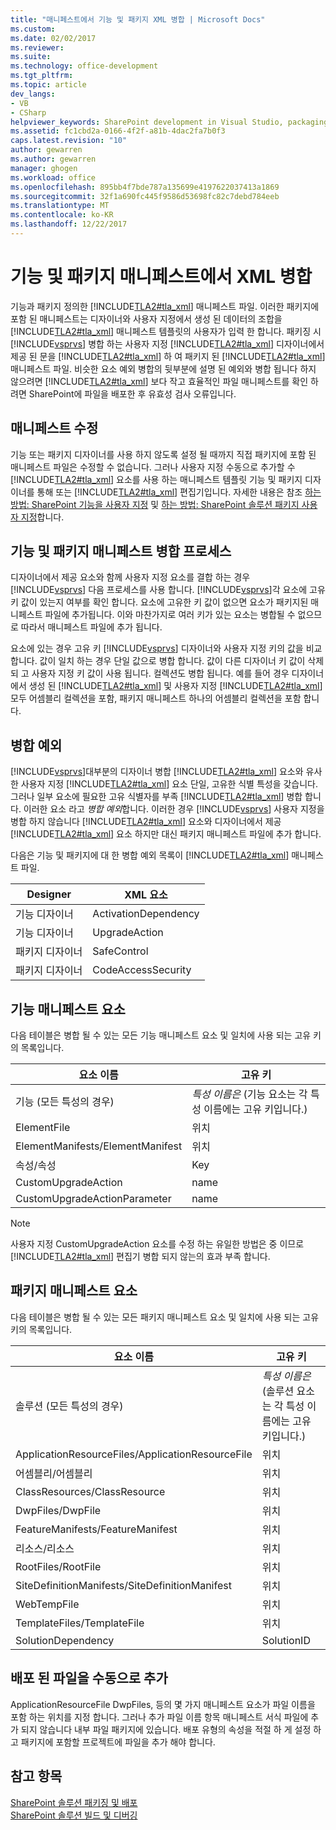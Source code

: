 ```yaml
---
title: "매니페스트에서 기능 및 패키지 XML 병합 | Microsoft Docs"
ms.custom: 
ms.date: 02/02/2017
ms.reviewer: 
ms.suite: 
ms.technology: office-development
ms.tgt_pltfrm: 
ms.topic: article
dev_langs:
- VB
- CSharp
helpviewer_keywords: SharePoint development in Visual Studio, packaging
ms.assetid: fc1cbd2a-0166-4f2f-a81b-4dac2fa7b0f3
caps.latest.revision: "10"
author: gewarren
ms.author: gewarren
manager: ghogen
ms.workload: office
ms.openlocfilehash: 895bb4f7bde787a135699e4197622037413a1869
ms.sourcegitcommit: 32f1a690fc445f9586d53698fc82c7debd784eeb
ms.translationtype: MT
ms.contentlocale: ko-KR
ms.lasthandoff: 12/22/2017
---
```

# <a name="merging-xml-in-feature-and-package-manifests"></a>기능 및 패키지 매니페스트에서 XML 병합
  기능과 패키지 정의한 [!INCLUDE[TLA2#tla_xml](../sharepoint/includes/tla2sharptla-xml-md.md)] 매니페스트 파일. 이러한 패키지에 포함 된 매니페스트는 디자이너와 사용자 지정에서 생성 된 데이터의 조합을 [!INCLUDE[TLA2#tla_xml](../sharepoint/includes/tla2sharptla-xml-md.md)] 매니페스트 템플릿의 사용자가 입력 한 합니다. 패키징 시 [!INCLUDE[vsprvs](../sharepoint/includes/vsprvs-md.md)] 병합 하는 사용자 지정 [!INCLUDE[TLA2#tla_xml](../sharepoint/includes/tla2sharptla-xml-md.md)] 디자이너에서 제공 된 문을 [!INCLUDE[TLA2#tla_xml](../sharepoint/includes/tla2sharptla-xml-md.md)] 하 여 패키지 된 [!INCLUDE[TLA2#tla_xml](../sharepoint/includes/tla2sharptla-xml-md.md)] 매니페스트 파일. 비슷한 요소 예외 병합의 뒷부분에 설명 된 예외와 병합 됩니다 하지 않으려면 [!INCLUDE[TLA2#tla_xml](../sharepoint/includes/tla2sharptla-xml-md.md)] 보다 작고 효율적인 파일 매니페스트를 확인 하려면 SharePoint에 파일을 배포한 후 유효성 검사 오류입니다.  
  
## <a name="modifying-the-manifests"></a>매니페스트 수정  
 기능 또는 패키지 디자이너를 사용 하지 않도록 설정 될 때까지 직접 패키지에 포함 된 매니페스트 파일은 수정할 수 없습니다. 그러나 사용자 지정 수동으로 추가할 수 [!INCLUDE[TLA2#tla_xml](../sharepoint/includes/tla2sharptla-xml-md.md)] 요소를 사용 하는 매니페스트 템플릿 기능 및 패키지 디자이너를 통해 또는 [!INCLUDE[TLA2#tla_xml](../sharepoint/includes/tla2sharptla-xml-md.md)] 편집기입니다. 자세한 내용은 참조 [하는 방법: SharePoint 기능을 사용자 지정](../sharepoint/how-to-customize-a-sharepoint-feature.md) 및 [하는 방법: SharePoint 솔루션 패키지 사용자 지정](../sharepoint/how-to-customize-a-sharepoint-solution-package.md)합니다.  
  
## <a name="feature-and-package-manifest-merge-process"></a>기능 및 패키지 매니페스트 병합 프로세스  
 디자이너에서 제공 요소와 함께 사용자 지정 요소를 결합 하는 경우 [!INCLUDE[vsprvs](../sharepoint/includes/vsprvs-md.md)] 다음 프로세스를 사용 합니다. [!INCLUDE[vsprvs](../sharepoint/includes/vsprvs-md.md)]각 요소에 고유 키 값이 있는지 여부를 확인 합니다. 요소에 고유한 키 값이 없으면 요소가 패키지된 매니페스트 파일에 추가됩니다. 이와 마찬가지로 여러 키가 있는 요소는 병합될 수 없으므로 따라서 매니페스트 파일에 추가 됩니다.  
  
 요소에 있는 경우 고유 키 [!INCLUDE[vsprvs](../sharepoint/includes/vsprvs-md.md)] 디자이너와 사용자 지정 키의 값을 비교 합니다. 값이 일치 하는 경우 단일 값으로 병합 합니다. 값이 다른 디자이너 키 값이 삭제 되 고 사용자 지정 키 값이 사용 됩니다. 컬렉션도 병합 됩니다. 예를 들어 경우 디자이너에서 생성 된 [!INCLUDE[TLA2#tla_xml](../sharepoint/includes/tla2sharptla-xml-md.md)] 및 사용자 지정 [!INCLUDE[TLA2#tla_xml](../sharepoint/includes/tla2sharptla-xml-md.md)] 모두 어셈블리 컬렉션을 포함, 패키지 매니페스트 하나의 어셈블리 컬렉션을 포함 합니다.  
  
## <a name="merge-exceptions"></a>병합 예외  
 [!INCLUDE[vsprvs](../sharepoint/includes/vsprvs-md.md)]대부분의 디자이너 병합 [!INCLUDE[TLA2#tla_xml](../sharepoint/includes/tla2sharptla-xml-md.md)] 요소와 유사한 사용자 지정 [!INCLUDE[TLA2#tla_xml](../sharepoint/includes/tla2sharptla-xml-md.md)] 요소 단일, 고유한 식별 특성을 갖습니다. 그러나 일부 요소에 필요한 고유 식별자를 부족 [!INCLUDE[TLA2#tla_xml](../sharepoint/includes/tla2sharptla-xml-md.md)] 병합 합니다. 이러한 요소 라고 *병합 예외*합니다. 이러한 경우 [!INCLUDE[vsprvs](../sharepoint/includes/vsprvs-md.md)] 사용자 지정을 병합 하지 않습니다 [!INCLUDE[TLA2#tla_xml](../sharepoint/includes/tla2sharptla-xml-md.md)] 요소와 디자이너에서 제공 [!INCLUDE[TLA2#tla_xml](../sharepoint/includes/tla2sharptla-xml-md.md)] 요소 하지만 대신 패키지 매니페스트 파일에 추가 합니다.  
  
 다음은 기능 및 패키지에 대 한 병합 예외 목록이 [!INCLUDE[TLA2#tla_xml](../sharepoint/includes/tla2sharptla-xml-md.md)] 매니페스트 파일.  
  
|Designer|XML 요소|  
|--------------|-----------------|  
|기능 디자이너|ActivationDependency|  
|기능 디자이너|UpgradeAction|  
|패키지 디자이너|SafeControl|  
|패키지 디자이너|CodeAccessSecurity|  
  
## <a name="feature-manifest-elements"></a>기능 매니페스트 요소  
 다음 테이블은 병합 될 수 있는 모든 기능 매니페스트 요소 및 일치에 사용 되는 고유 키의 목록입니다.  
  
|요소 이름|고유 키|  
|------------------|----------------|  
|기능 (모든 특성의 경우)|*특성 이름은* (기능 요소는 각 특성 이름에는 고유 키입니다.)|  
|ElementFile|위치|  
|ElementManifests/ElementManifest|위치|  
|속성/속성|Key|  
|CustomUpgradeAction|name|  
|CustomUpgradeActionParameter|name|  
  
> [!NOTE]  
>  사용자 지정 CustomUpgradeAction 요소를 수정 하는 유일한 방법은 중 이므로 [!INCLUDE[TLA2#tla_xml](../sharepoint/includes/tla2sharptla-xml-md.md)] 편집기 병합 되지 않는의 효과 부족 합니다.  
  
## <a name="package-manifest-elements"></a>패키지 매니페스트 요소  
 다음 테이블은 병합 될 수 있는 모든 패키지 매니페스트 요소 및 일치에 사용 되는 고유 키의 목록입니다.  
  
|요소 이름|고유 키|  
|------------------|----------------|  
|솔루션 (모든 특성의 경우)|*특성 이름은* (솔루션 요소는 각 특성 이름에는 고유 키입니다.)|  
|ApplicationResourceFiles/ApplicationResourceFile|위치|  
|어셈블리/어셈블리|위치|  
|ClassResources/ClassResource|위치|  
|DwpFiles/DwpFile|위치|  
|FeatureManifests/FeatureManifest|위치|  
|리소스/리소스|위치|  
|RootFiles/RootFile|위치|  
|SiteDefinitionManifests/SiteDefinitionManifest|위치|  
|WebTempFile|위치|  
|TemplateFiles/TemplateFile|위치|  
|SolutionDependency|SolutionID|  
  
## <a name="manually-add-deployed-files"></a>배포 된 파일을 수동으로 추가  
 ApplicationResourceFile DwpFiles, 등의 몇 가지 매니페스트 요소가 파일 이름을 포함 하는 위치를 지정 합니다. 그러나 추가 파일 이름 항목 매니페스트 서식 파일에 추가 되지 않습니다 내부 파일 패키지에 있습니다. 배포 유형의 속성을 적절 하 게 설정 하 고 패키지에 포함할 프로젝트에 파일을 추가 해야 합니다.  
  
## <a name="see-also"></a>참고 항목  
 [SharePoint 솔루션 패키징 및 배포](../sharepoint/packaging-and-deploying-sharepoint-solutions.md)   
 [SharePoint 솔루션 빌드 및 디버깅](../sharepoint/building-and-debugging-sharepoint-solutions.md)  
  
  